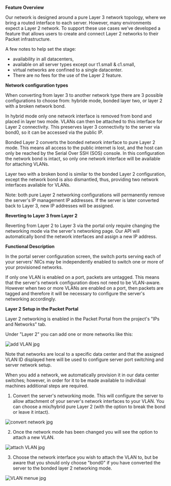 **Feature Overview**

Our network is designed around a pure Layer 3 network topology, where we bring a routed interface to each server.  However, many environments expect a Layer 2 network. To support these use cases we’ve developed a feature that allows users to create and connect Layer 2 networks to their Packet infrastructure.

A few notes to help set the stage:

* availability in all datacenters,
* available on all server types except our t1.small & c1.small,
* virtual networks are confined to a single datacenter.
* There are no fees for the use of the Layer 2 feature.


**Network configuration types**

When converting from layer 3 to another network type there are 3 possible configurations to choose from: hybride mode, bonded layer two, or layer 2 with a broken network bond.

In hybrid mode only one network interface is removed from bond and placed in layer two mode. VLANs can then be attached to this interface for Layer 2 connectivity. This preserves layer 3 connectivity to the server via bond0, so it can be accessed via the public IP.

Bonded Layer 2 converts the bonded network interface to pure Layer 2 mode. This means all access to the public internet is lost, and the host can only be reached by the Serial Over SSH (SOS) console. In this configuration the network bond is intact, so only one network interface will be available for attaching VLANs.

Layer two with a broken bond is similar to the bonded Layer 2 configuration, except the network bond is also dismantled, thus, providing two network interfaces available for VLANs.

Note: both pure Layer 2 networking configurations will permanently remove the server's IP management IP addresses. If the server is later converted back to Layer 3, new IP addresses will be assigned.


**Reverting to Layer 3 from Layer 2**

Reverting from Layer 2 to Layer 3 via the portal only require changing the networking mode via the server's networking page. Our API will automatically bond the network interfaces and assign a new IP address.

**Functional Description**


In the portal server configuration screen, the switch ports serving each of your servers' NICs may be independently enabled to switch one or more of your provisioned networks.

If only one VLAN is enabled on a port, packets are untagged. This means that the server's network configuration does not need to be VLAN-aware. However when two or more VLANs are enabled on a port, then packets are tagged and therefore it will be necessary to configure the server's networking accordingly.

**Layer 2 Setup in the Packet Portal**

Layer 2 networking is enabled in the Packet Portal from the project's "IPs and Networks" tab.

Under "Layer 2" you can add one or more networks like this:

![add VLAN jpg](/docs/images/layer-2-overview/add-vlan.jpg "Add a VLAN")

Note that networks are local to a specific data center and that the assigned VLAN ID displayed here will be used to configure server port switching and server network setup.

When you add a network, we automatically provision it in our data center switches; however, in order for it to be made available to individual machines additional steps are required.

1. Convert the server's networking mode. This will configure the server to allow attachment of your server's network interfaces to your VLAN. You can choose a mix/hybrid pure Layer 2 (with the option to break the bond or leave it intact).

![convert network jpg](/docs/images/layer-2-overview/convert-network-mode.jpg "Convert network type")

2. Once the network mode has been changed you will see the option to attach a new VLAN.

![attach VLAN jpg](/docs/images/layer-2-overview/attach-vlan-step1.jpg "Attach a VLAN")

3. Choose the network interface you wish to attach the VLAN to, but be aware that you should only choose "bond0" if you have converted the server to the bonded layer 2 networking mode.

![VLAN menue jpg](/docs/images/layer-2-overview/attach-vlan-step2.jpg "Attach VLAN slide-out")
